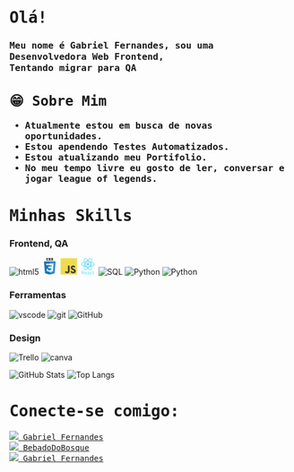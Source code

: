 <h1><samp> Olá! </samp></h1>

<h3>
<samp>
Meu nome é Gabriel Fernandes, sou uma Desenvolvedora Web Frontend, </br>
Tentando migrar para QA
  
## 😁 Sobre Mim
  
- Atualmente estou em busca de novas oportunidades. </br>
- Estou apendendo Testes Automatizados. </br>
- Estou atualizando meu Portifolio. </br>
- No meu tempo livre eu gosto de ler, conversar e jogar league of legends.
</samp>
</h3>

## <h1><samp> Minhas Skills </samp></h1>

### Frontend, QA
<p align="left">  
  <img src="https://user-images.githubusercontent.com/25181517/192158954-f88b5814-d510-4564-b285-dff7d6400dad.png" alt="html5" width="30" height="30"/>
  <img src="https://raw.githubusercontent.com/devicons/devicon/master/icons/css3/css3-original-wordmark.svg " alt="css3" width="30" height="30"/>
  <img src="https://raw.githubusercontent.com/devicons/devicon/master/icons/javascript/javascript-original.svg" alt="javascript" width="30" height="30"/>
  <img src="https://raw.githubusercontent.com/devicons/devicon/master/icons/react/react-original-wordmark.svg" alt="react" width="30" height="30"/> 
  <img src="https://cdn.jsdelivr.net/gh/devicons/devicon@latest/icons/azuresqldatabase/azuresqldatabase-original.svg" alt="SQL" width="30 " height="30"/> 
  <img src="https://cdn.jsdelivr.net/gh/devicons/devicon@latest/icons/python/python-original.svg" alt="Python" width="30 " height="30"/> 
  <img src="https://cdn.jsdelivr.net/gh/devicons/devicon@latest/icons/python/cypressio/cypressio-original.svg" alt="Python" width="30 " height="30"/> 
</p>

### Ferramentas   
<p align="left">    
  <img src="https://user-images.githubusercontent.com/25181517/192108891-d86b6220-e232-423a-bf5f-90903e6887c3.png" alt="vscode" width="30" height="30"/>
   <img src="https://user-images.githubusercontent.com/25181517/192108372-f71d70ac-7ae6-4c0d-8395-51d8870c2ef0.png" alt="git" width="30" height="30"/>
  <img src="https://cdn.jsdelivr.net/gh/devicons/devicon@latest/icons/github/github-original.svg" alt="GitHub" width="30" height="30"/>  
</p> 

### Design
<p align="left">  
  <img src="https://cdn.jsdelivr.net/gh/devicons/devicon@latest/icons/trello/trello-original.svg" alt="Trello" width="30" height="30"/>
  <img src="https://www.appdeploynews.com/wp-content/uploads/2023/05/canva-icon.png" alt="canva" width="30" height="30"/> 
</p> 

![GitHub Stats](https://github-readme-stats.vercel.app/api?username=BebadoDoBosque&show_icons=true&count_private=true&theme=buefy)
![Top Langs](https://github-readme-stats.vercel.app/api/top-langs/?username=BebadoDoBosque&theme=buefy&layout=compact)

<h1><samp>Conecte-se comigo: </samp></h1>

<p> 
   <img src="https://cdn-icons-png.flaticon.com/512/174/174857.png" width="30px"><samp><a href="https://www.linkedin.com/in/gabriel-fernandes-correa/"> Gabriel Fernandes </a> </samp></br>
   <img src="https://cdn.jsdelivr.net/gh/devicons/devicon@latest/icons/github/github-original.svg" width="30px"><samp><a href="https://github.com/BebadoDoBosque"> BebadoDoBosque </a> </samp></br>
   <img src="https://cdn-icons-png.flaticon.com/512/281/281769.png" width="30px"><samp><a href="gabriel.fer.c@hotmail.com"> Gabriel Fernandes </a> </samp></br>
</p>
